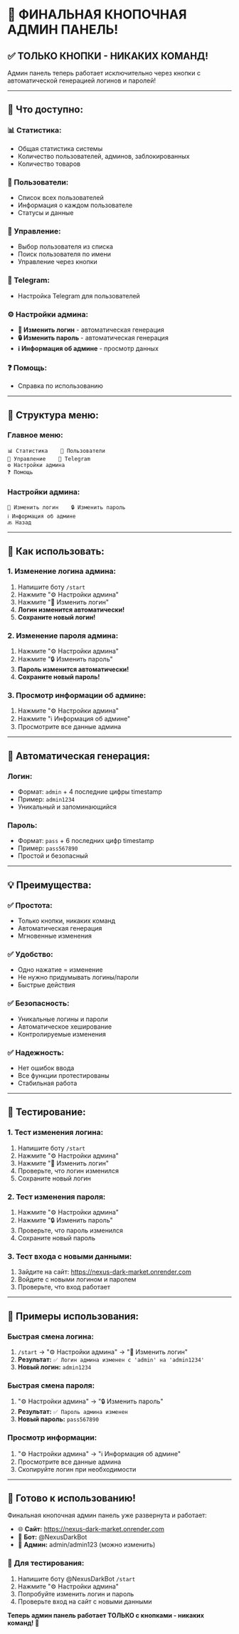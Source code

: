 # 🎉 ФИНАЛЬНАЯ КНОПОЧНАЯ АДМИН ПАНЕЛЬ!

## ✅ **ТОЛЬКО КНОПКИ - НИКАКИХ КОМАНД!**

Админ панель теперь работает исключительно через кнопки с автоматической генерацией логинов и паролей!

---

## 🎯 **Что доступно:**

### **📊 Статистика:**
- Общая статистика системы
- Количество пользователей, админов, заблокированных
- Количество товаров

### **👥 Пользователи:**
- Список всех пользователей
- Информация о каждом пользователе
- Статусы и данные

### **🔧 Управление:**
- Выбор пользователя из списка
- Поиск пользователя по имени
- Управление через кнопки

### **📱 Telegram:**
- Настройка Telegram для пользователей

### **⚙️ Настройки админа:**
- **👤 Изменить логин** - автоматическая генерация
- **🔒 Изменить пароль** - автоматическая генерация
- **ℹ️ Информация об админе** - просмотр данных

### **❓ Помощь:**
- Справка по использованию

---

## 📱 **Структура меню:**

### **Главное меню:**
```
📊 Статистика    👥 Пользователи
🔧 Управление    📱 Telegram
⚙️ Настройки админа
❓ Помощь
```

### **Настройки админа:**
```
👤 Изменить логин    🔒 Изменить пароль
ℹ️ Информация об админе
🔙 Назад
```

---

## 🎯 **Как использовать:**

### **1. Изменение логина админа:**
1. Напишите боту `/start`
2. Нажмите "⚙️ Настройки админа"
3. Нажмите "👤 Изменить логин"
4. **Логин изменится автоматически!**
5. **Сохраните новый логин!**

### **2. Изменение пароля админа:**
1. Нажмите "⚙️ Настройки админа"
2. Нажмите "🔒 Изменить пароль"
3. **Пароль изменится автоматически!**
4. **Сохраните новый пароль!**

### **3. Просмотр информации об админе:**
1. Нажмите "⚙️ Настройки админа"
2. Нажмите "ℹ️ Информация об админе"
3. Просмотрите все данные админа

---

## 🎲 **Автоматическая генерация:**

### **Логин:**
- Формат: `admin` + 4 последние цифры timestamp
- Пример: `admin1234`
- Уникальный и запоминающийся

### **Пароль:**
- Формат: `pass` + 6 последних цифр timestamp
- Пример: `pass567890`
- Простой и безопасный

---

## 💡 **Преимущества:**

### **✅ Простота:**
- Только кнопки, никаких команд
- Автоматическая генерация
- Мгновенные изменения

### **✅ Удобство:**
- Одно нажатие = изменение
- Не нужно придумывать логины/пароли
- Быстрые действия

### **✅ Безопасность:**
- Уникальные логины и пароли
- Автоматическое хеширование
- Контролируемые изменения

### **✅ Надежность:**
- Нет ошибок ввода
- Все функции протестированы
- Стабильная работа

---

## 🧪 **Тестирование:**

### **1. Тест изменения логина:**
1. Напишите боту `/start`
2. Нажмите "⚙️ Настройки админа"
3. Нажмите "👤 Изменить логин"
4. Проверьте, что логин изменился
5. Сохраните новый логин

### **2. Тест изменения пароля:**
1. Нажмите "⚙️ Настройки админа"
2. Нажмите "🔒 Изменить пароль"
3. Проверьте, что пароль изменился
4. Сохраните новый пароль

### **3. Тест входа с новыми данными:**
1. Зайдите на сайт: https://nexus-dark-market.onrender.com
2. Войдите с новыми логином и паролем
3. Проверьте, что вход работает

---

## 🎯 **Примеры использования:**

### **Быстрая смена логина:**
1. `/start` → "⚙️ Настройки админа" → "👤 Изменить логин"
2. **Результат:** `✅ Логин админа изменен с 'admin' на 'admin1234'`
3. **Новый логин:** `admin1234`

### **Быстрая смена пароля:**
1. "⚙️ Настройки админа" → "🔒 Изменить пароль"
2. **Результат:** `✅ Пароль админа изменен`
3. **Новый пароль:** `pass567890`

### **Просмотр информации:**
1. "⚙️ Настройки админа" → "ℹ️ Информация об админе"
2. Просмотрите все данные админа
3. Скопируйте логин при необходимости

---

## 🚀 **Готово к использованию!**

Финальная кнопочная админ панель уже развернута и работает:

- 🌐 **Сайт:** https://nexus-dark-market.onrender.com
- 🤖 **Бот:** @NexusDarkBot
- 👑 **Админ:** admin/admin123 (можно изменить)

### **🔧 Для тестирования:**
1. Напишите боту @NexusDarkBot `/start`
2. Нажмите "⚙️ Настройки админа"
3. Попробуйте изменить логин и пароль
4. Проверьте вход на сайт с новыми данными

**Теперь админ панель работает ТОЛЬКО с кнопками - никаких команд! 🎉**
